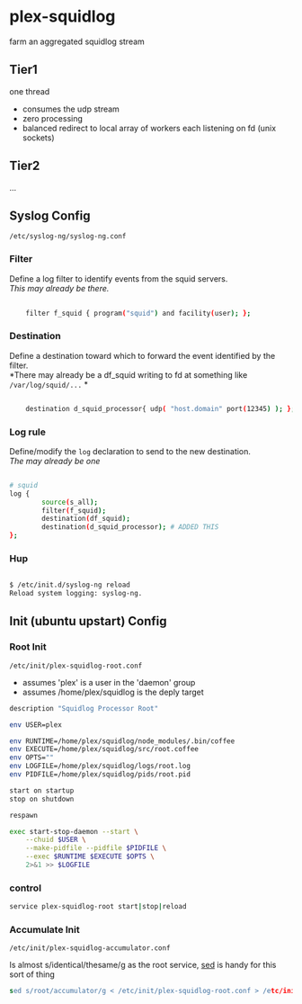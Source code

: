 plex-squidlog
=============

farm an aggregated squidlog stream

Tier1
-----

one thread

* consumes the udp stream
* zero processing
* balanced redirect to local array of workers each listening on fd (unix sockets)

Tier2
-----

...




Syslog Config
-------------

`/etc/syslog-ng/syslog-ng.conf` 

### Filter

Define a log filter to identify events from the squid servers. <br /> 
*This may already be there.*

```bash
    
    filter f_squid { program("squid") and facility(user); };

```

### Destination

Define a destination toward which to forward the event identified by the filter. <br /> 
*There may already be a df_squid writing to fd at something like `/var/log/squid/...` *


```bash

    destination d_squid_processor{ udp( "host.domain" port(12345) ); };

```

### Log rule

Define/modify the `log` declaration to send to the new destination. <br />
*The may already be one*

```bash 

# squid
log {
        source(s_all);
        filter(f_squid);
        destination(df_squid);
        destination(d_squid_processor); # ADDED THIS
};


```

### Hup

```bash

$ /etc/init.d/syslog-ng reload
Reload system logging: syslog-ng.

```


Init (ubuntu upstart) Config
----------------------------

### Root Init 

`/etc/init/plex-squidlog-root.conf`

* assumes 'plex' is a user in the 'daemon' group
* assumes /home/plex/squidlog is the deply target


```bash 
description "Squidlog Processor Root"

env USER=plex

env RUNTIME=/home/plex/squidlog/node_modules/.bin/coffee
env EXECUTE=/home/plex/squidlog/src/root.coffee
env OPTS=""
env LOGFILE=/home/plex/squidlog/logs/root.log
env PIDFILE=/home/plex/squidlog/pids/root.pid

start on startup
stop on shutdown

respawn

exec start-stop-daemon --start \
    --chuid $USER \
    --make-pidfile --pidfile $PIDFILE \
    --exec $RUNTIME $EXECUTE $OPTS \
    2>&1 >> $LOGFILE
```

### control

```bash 
service plex-squidlog-root start|stop|reload
```

### Accumulate Init

`/etc/init/plex-squidlog-accumulator.conf`

Is almost s/identical/thesame/g as the root service, [sed](http://en.wikipedia.org/wiki/Sed) is handy for this sort of thing

```sed
sed s/root/accumulator/g < /etc/init/plex-squidlog-root.conf > /etc/init/plex-squidlog-accumulator.conf

```


